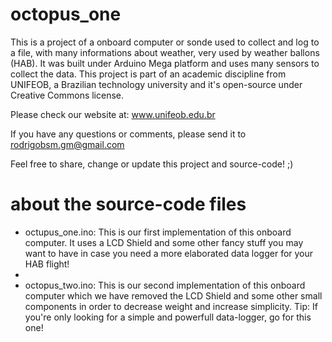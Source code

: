 # octopus_one
This is a project of a onboard computer or sonde used to collect and log to a file, with many informations about weather, very used by weather ballons (HAB). It was built under Arduino Mega platform and uses many sensors to collect the data. This project is part of an academic discipline from UNIFEOB, a Brazilian technology university and it's open-source under Creative Commons license.

Please check our website at: www.unifeob.edu.br

If you have any questions or comments, please send it to rodrigobsm.gm@gmail.com

Feel free to share, change or update this project and source-code! ;)

# about the source-code files

- octupus_one.ino: This is our first implementation of this onboard computer. It uses a LCD Shield and some other fancy stuff you may want to have in case you need a more elaborated data logger for your HAB flight!
- 
- octopus_two.ino: This is our second implementation of this onboard computer which we have removed the LCD Shield and some other small components in order to decrease weight and increase simplicity. Tip: If you're only looking for a simple and powerfull data-logger, go for this one!
